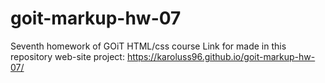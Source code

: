 # goit-markup-hw-07
Seventh homework of GOiT HTML/css course
Link for made in this repository web-site project: https://karoluss96.github.io/goit-markup-hw-07/ 
